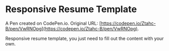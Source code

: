 # Responsive Resume Template

A Pen created on CodePen.io. Original URL: [https://codepen.io/Ztahc-B/pen/VwRNOpg](https://codepen.io/Ztahc-B/pen/VwRNOpg).

Responsive resume template, you just need to fill out the content with your own. 